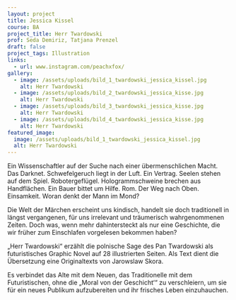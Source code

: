 ```yaml
---
layout: project
title: Jessica Kissel
course: BA
project_title: Herr Twardowski
prof: Seda Demiriz, Tatjana Prenzel
draft: false
project_tags: Illustration
links:
  - url: www.instagram.com/peachxfox/
gallery:
  - image: /assets/uploads/bild_1_twardowski_jessica_kissel.jpg
    alt: Herr Twardowski
  - image: /assets/uploads/bild_2_twardowski_jessica_kisse.jpg
    alt: Herr Twardowski
  - image: /assets/uploads/bild_3_twardowski_jessica_kisse.jpg
    alt: Herr Twardowski
  - image: /assets/uploads/bild_4_twardowski_jessica_kisse.jpg
    alt: Herr Twardowski
featured_image:
  image: /assets/uploads/bild_1_twardowski_jessica_kissel.jpg
  alt: Herr Twardowski
---
```

Ein Wissenschaftler auf der Suche nach einer übermenschlichen Macht. Das Darknet. Schwefelgeruch liegt in der Luft. Ein Vertrag. Seelen stehen auf dem Spiel. Robotergeflügel. Hologrammschweine brechen aus Handflächen. Ein Bauer bittet um Hilfe. Rom. Der Weg nach Oben. Einsamkeit. Woran denkt der Mann im Mond?

Die Welt der Märchen erscheint uns kindisch, handelt sie doch traditionell in längst vergangenen, für uns irrelevant und träumerisch wahrgenommenen Zeiten. Doch was, wenn mehr dahintersteckt als nur eine Geschichte, die wir früher zum Einschlafen vorgelesen bekommen haben?

„Herr Twardowski“ erzählt die polnische Sage des Pan Twardowski als futuristisches Graphic Novel auf 28 illustrierten Seiten. Als Text dient die Übersetzung eine Originaltexts von Jarowslaw Skora.

Es verbindet das Alte mit dem Neuen, das Traditionelle mit dem Futuristischen, ohne die „Moral von der Geschicht‘“ zu verschleiern, um sie für ein neues Publikum aufzubereiten und ihr frisches Leben einzuhauchen.
